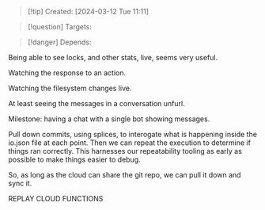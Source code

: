 
>[!tip] Created: [2024-03-12 Tue 11:11]

>[!question] Targets: 

>[!danger] Depends: 

Being able to see locks, and other stats, live, seems very useful.

Watching the response to an action.

Watching the filesystem changes live.

At least seeing the messages in a conversation unfurl.

Milestone: having a chat with a single bot showing messages.

Pull down commits, using splices, to interogate what is happening inside the io.json file at each point.  Then we can repeat the execution to determine if things ran correctly.  This harnesses our repeatability tooling as early as possible to make things easier to debug.

So, as long as the cloud can share the git repo, we can pull it down and sync it.

REPLAY CLOUD FUNCTIONS